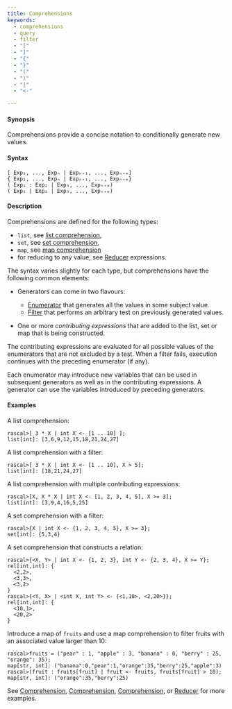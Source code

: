 ```yaml
---
title: Comprehensions
keywords:
  - comprehensions
  - query
  - filter
  - "["
  - "]"
  - "{"
  - "}"
  - "("
  - ")"
  - "|"
  - "<-"

---
```


#### Synopsis

Comprehensions provide a concise notation to conditionally generate new values.

#### Syntax

```rascal
[ Exp₁, ..., Expₙ | Expₙ₊₁, ..., Expₙ₊ₘ]
{ Exp₁, ..., Expₙ | Expₙ₊₁, ..., Expₙ₊ₘ}
( Exp₁ : Exp₂ | Exp₃, ..., Expₙ₊ₘ)
( Exp₁ | Exp₂ | Exp₃, ..., Expₙ₊ₘ)
```

#### Description

Comprehensions are defined for the following types:

*  `list`, see [list comprehension](../../../Rascal/Expressions/Values/List/Comprehension/index.md),
*  `set`, see [set comprehension](../../../Rascal/Expressions/Values/Set/Comprehension/index.md),
*  `map`, see [map comprehension](../../../Rascal/Expressions/Values/Map/Comprehension/index.md)
*  for reducing to any value, see [Reducer](../../../Rascal/Expressions/Reducer/index.md) expressions.


The syntax varies slightly for each type, but comprehensions have the following common elements:

*  Generators can come in two flavours:
   * [Enumerator](../../../Rascal/Expressions/Values/Boolean/Enumerator/index.md) that generates all the values in some subject value.
   * [Filter](../../../Rascal/Expressions/Values/Boolean/Filter/index.md) that performs an arbitrary test on previously generated values.

*  One or more _contributing expressions_ that are added to the list, set or map that is being constructed.


The contributing expressions are evaluated for all possible values of the enumerators that are not
excluded by a test. When a filter fails, execution continues with the preceding enumerator (if any).

Each enumerator may introduce new variables that can be used in subsequent generators as well as in the contributing expressions.
A generator can use the variables introduced by preceding generators. 

#### Examples

A list comprehension:

```rascal-shell 
rascal>[ 3 * X | int X <- [1 .. 10] ];
list[int]: [3,6,9,12,15,18,21,24,27]
```
A list comprehension with a filter:

```rascal-shell ,continue
rascal>[ 3 * X | int X <- [1 .. 10], X > 5];
list[int]: [18,21,24,27]
```
A list comprehension with multiple contributing expressions:

```rascal-shell ,continue
rascal>[X, X * X | int X <- [1, 2, 3, 4, 5], X >= 3];
list[int]: [3,9,4,16,5,25]
```
A set comprehension with a filter:

```rascal-shell ,continue
rascal>{X | int X <- {1, 2, 3, 4, 5}, X >= 3};
set[int]: {5,3,4}
```
A set comprehension that constructs a relation:

```rascal-shell ,continue
rascal>{<X, Y> | int X <- {1, 2, 3}, int Y <- {2, 3, 4}, X >= Y};
rel[int,int]: {
  <2,2>,
  <3,3>,
  <3,2>
}
rascal>{<Y, X> | <int X, int Y> <- {<1,10>, <2,20>}};
rel[int,int]: {
  <10,1>,
  <20,2>
}
```
Introduce a map of `fruits` and use a map comprehension to filter fruits with an associated value larger than 10:

```rascal-shell ,continue
rascal>fruits = ("pear" : 1, "apple" : 3, "banana" : 0, "berry" : 25, "orange": 35);
map[str, int]: ("banana":0,"pear":1,"orange":35,"berry":25,"apple":3)
rascal>(fruit : fruits[fruit] | fruit <- fruits, fruits[fruit] > 10);
map[str, int]: ("orange":35,"berry":25)
```

See [Comprehension](../../../Rascal/Expressions/Values/List/Comprehension/index.md), [Comprehension](../../../Rascal/Expressions/Values/Set/Comprehension/index.md), [Comprehension](../../../Rascal/Expressions/Values/Map/Comprehension/index.md), or [Reducer](../../../Rascal/Expressions/Reducer/index.md) for more examples.


